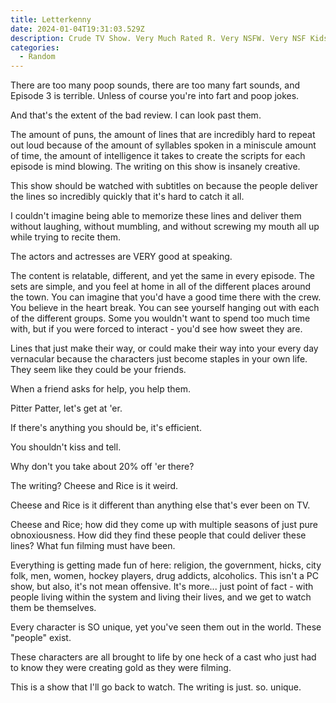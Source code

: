 ```yaml
---
title: Letterkenny
date: 2024-01-04T19:31:03.529Z
description: Crude TV Show. Very Much Rated R. Very NSFW. Very NSF Kids. Very Nice.
categories:
  - Random
---
```

T﻿here are too many poop sounds, there are too many fart sounds, and Episode 3 is terrible. Unless of course you're into fart and poop jokes.

A﻿nd that's the extent of the bad review. I can look past them.

The amount of puns, the amount of lines that are incredibly hard to repeat out loud because of the amount of syllables spoken in a miniscule amount of time, the amount of intelligence it takes to create the scripts for each episode is mind blowing. T﻿he writing on this show is insanely creative. 

T﻿his show should be watched with subtitles on because the people deliver the lines so incredibly quickly that it's hard to catch it all.

I﻿ couldn't imagine being able to memorize these lines and deliver them without laughing, without mumbling, and without screwing my mouth all up while trying to recite them.

T﻿he actors and actresses are VERY good at speaking.  

T﻿he content is relatable, different, and yet the same in every episode. The sets are simple, and you feel at home in all of the different places around the town. You can imagine that you'd have a good time there with the crew. You believe in the heart break. You can see yourself hanging out with each of the different groups. Some you wouldn't want to spend too much time with, but if you were forced to interact - you'd see how sweet they are.

Lines that just make their way, or could make their way into your every day vernacular because the characters just become staples in your own life. They seem like they could be your friends.

When a friend asks for help, you help them.

P﻿itter Patter, let's get at 'er.

I﻿f there's anything you should be, it's efficient. 

Y﻿ou shouldn't kiss and tell.

W﻿hy don't you take about 20% off 'er there?



The writing? Cheese and Rice is it weird.

Cheese and Rice is it different than anything else that's ever been on TV.

Cheese and Rice; how did they come up with multiple seasons of just pure obnoxiousness. How did they find these people that could deliver these lines? What fun filming must have been. 

Everything is getting made fun of here: religion, the government, hicks, city folk, men, women, h﻿ockey players, drug addicts, alcoholics. This isn't a PC show, but also, it's not mean offensive. It's more... just point of fact - with people living within the system and living their lives, and we get to watch them be themselves. 

E﻿very character is SO unique, yet you've seen them out in the world. These "people" exist.

These characters are all brought to life by one heck of a cast who just had to know they were creating gold as they were filming.

T﻿his is a show that I'll go back to watch. The writing is just. so. unique.